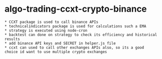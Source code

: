 # algo-trading-ccxt-crypto-binance

    * CCXT package is used to call binance APIs
    * technicalindicators package is used for calculations such a EMA
    * strategy is executed using node-cron
    * backtest can done on strategy to check its efficiency and historical results 
    * add binance API keys and SECRET in helper.js file
    * ccxt can used to call other exchanges APIs also, so its a good choice id want to use multiple crypto exchanges 
